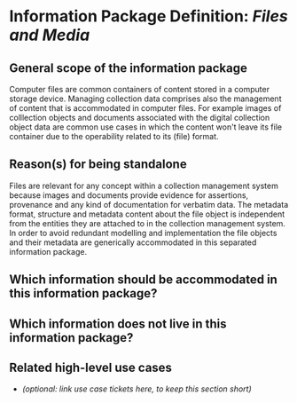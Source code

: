 Information Package Definition: _Files and Media_
=======================

## General scope of the information package
Computer files are common containers of content stored in a computer storage device. Managing collection data comprises also the management of content that is accommodated in computer files. For example images of colllection objects and documents associated with the digital collection object data are common use cases in which the content won't leave its file container due to the operability related to its (file) format. 

## Reason(s) for being standalone
Files are relevant for any concept within a collection management system because images and documents provide evidence for assertions, provenance and any kind of documentation for verbatim data. The metadata format, structure  and metadata content about the file object is independent from the entities they are attached to in the collection management system. In order to avoid redundant modelling and implementation the file objects and their metadata are generically accommodated in this separated information package.


## Which information should be accommodated in this information package?



## Which information does __not__ live in this information package?


## Related high-level use cases
* _(optional: link use case tickets here, to keep this section short)_
